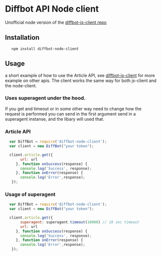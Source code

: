 # Diffbot API Node client

Unofficial node version of the [diffbot-js-client repo](https://github.com/diffbot/diffbot-js-client)

## Installation

```
   npm install diffbot-node-client
```

## Usage

a short example of how to use the  Article API, see [diffbot-js-client](https://github.com/diffbot/diffbot-js-client)
for more example on other apis.  The client works the same way for both js-client and the node-client.

### Uses superagent under the hood.

  If you get and timeout or in some other way need to change
  how the request is performed you can send in the first argument send in a
  superagent instanse, and the libary will used that.

### Article API

```JavaScript
  var DiffBot = require('diffbot-node-client');
  var client = new DiffBot("your token");

  client.article.get({
       url: url
     }, function onSuccess(response) {
       console.log('Success', response);
     }, function onError(response) {
       console.log('Error',response);
   });
```

### Usage of superagent
```JavaScript
  var DiffBot = require('diffbot-node-client');
  var client = new DiffBot("your token");

  client.article.get({
       superagent: superagent.timeout(10000) // 10 sec timeout
       url: url
     }, function onSuccess(response) {
       console.log('Success', response);
     }, function onError(response) {
       console.log('Error',response);
   });
```

